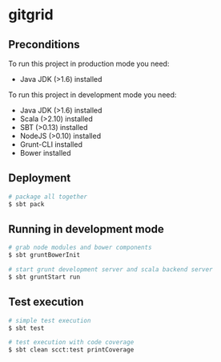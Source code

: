 # gitgrid

## Preconditions

To run this project in production mode you need:

* Java JDK (>1.6) installed

To run this project in development mode you need:

* Java JDK (>1.6) installed
* Scala (>2.10) installed
* SBT (>0.13) installed
* NodeJS (>0.10) installed
* Grunt-CLI installed
* Bower installed

## Deployment

```bash
# package all together
$ sbt pack
```

## Running in development mode

```bash
# grab node modules and bower components
$ sbt gruntBowerInit

# start grunt development server and scala backend server
$ sbt gruntStart run
```

## Test execution

```bash
# simple test execution
$ sbt test

# test execution with code coverage
$ sbt clean scct:test printCoverage
```
